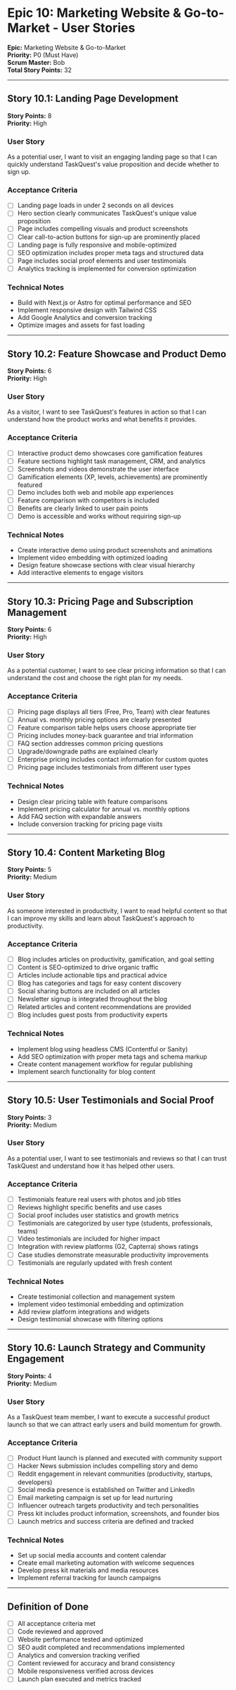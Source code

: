 # Epic 10: Marketing Website & Go-to-Market - User Stories

**Epic:** Marketing Website & Go-to-Market  
**Priority:** P0 (Must Have)  
**Scrum Master:** Bob  
**Total Story Points:** 32

---

## Story 10.1: Landing Page Development
**Story Points:** 8  
**Priority:** High

### User Story
As a potential user, I want to visit an engaging landing page so that I can quickly understand TaskQuest's value proposition and decide whether to sign up.

### Acceptance Criteria
- [ ] Landing page loads in under 2 seconds on all devices
- [ ] Hero section clearly communicates TaskQuest's unique value proposition
- [ ] Page includes compelling visuals and product screenshots
- [ ] Clear call-to-action buttons for sign-up are prominently placed
- [ ] Landing page is fully responsive and mobile-optimized
- [ ] SEO optimization includes proper meta tags and structured data
- [ ] Page includes social proof elements and user testimonials
- [ ] Analytics tracking is implemented for conversion optimization

### Technical Notes
- Build with Next.js or Astro for optimal performance and SEO
- Implement responsive design with Tailwind CSS
- Add Google Analytics and conversion tracking
- Optimize images and assets for fast loading

---

## Story 10.2: Feature Showcase and Product Demo
**Story Points:** 6  
**Priority:** High

### User Story
As a visitor, I want to see TaskQuest's features in action so that I can understand how the product works and what benefits it provides.

### Acceptance Criteria
- [ ] Interactive product demo showcases core gamification features
- [ ] Feature sections highlight task management, CRM, and analytics
- [ ] Screenshots and videos demonstrate the user interface
- [ ] Gamification elements (XP, levels, achievements) are prominently featured
- [ ] Demo includes both web and mobile app experiences
- [ ] Feature comparison with competitors is included
- [ ] Benefits are clearly linked to user pain points
- [ ] Demo is accessible and works without requiring sign-up

### Technical Notes
- Create interactive demo using product screenshots and animations
- Implement video embedding with optimized loading
- Design feature showcase sections with clear visual hierarchy
- Add interactive elements to engage visitors

---

## Story 10.3: Pricing Page and Subscription Management
**Story Points:** 6  
**Priority:** High

### User Story
As a potential customer, I want to see clear pricing information so that I can understand the cost and choose the right plan for my needs.

### Acceptance Criteria
- [ ] Pricing page displays all tiers (Free, Pro, Team) with clear features
- [ ] Annual vs. monthly pricing options are clearly presented
- [ ] Feature comparison table helps users choose appropriate tier
- [ ] Pricing includes money-back guarantee and trial information
- [ ] FAQ section addresses common pricing questions
- [ ] Upgrade/downgrade paths are explained clearly
- [ ] Enterprise pricing includes contact information for custom quotes
- [ ] Pricing page includes testimonials from different user types

### Technical Notes
- Design clear pricing table with feature comparisons
- Implement pricing calculator for annual vs. monthly options
- Add FAQ section with expandable answers
- Include conversion tracking for pricing page visits

---

## Story 10.4: Content Marketing Blog
**Story Points:** 5  
**Priority:** Medium

### User Story
As someone interested in productivity, I want to read helpful content so that I can improve my skills and learn about TaskQuest's approach to productivity.

### Acceptance Criteria
- [ ] Blog includes articles on productivity, gamification, and goal setting
- [ ] Content is SEO-optimized to drive organic traffic
- [ ] Articles include actionable tips and practical advice
- [ ] Blog has categories and tags for easy content discovery
- [ ] Social sharing buttons are included on all articles
- [ ] Newsletter signup is integrated throughout the blog
- [ ] Related articles and content recommendations are provided
- [ ] Blog includes guest posts from productivity experts

### Technical Notes
- Implement blog using headless CMS (Contentful or Sanity)
- Add SEO optimization with proper meta tags and schema markup
- Create content management workflow for regular publishing
- Implement search functionality for blog content

---

## Story 10.5: User Testimonials and Social Proof
**Story Points:** 3  
**Priority:** Medium

### User Story
As a potential user, I want to see testimonials and reviews so that I can trust TaskQuest and understand how it has helped other users.

### Acceptance Criteria
- [ ] Testimonials feature real users with photos and job titles
- [ ] Reviews highlight specific benefits and use cases
- [ ] Social proof includes user statistics and growth metrics
- [ ] Testimonials are categorized by user type (students, professionals, teams)
- [ ] Video testimonials are included for higher impact
- [ ] Integration with review platforms (G2, Capterra) shows ratings
- [ ] Case studies demonstrate measurable productivity improvements
- [ ] Testimonials are regularly updated with fresh content

### Technical Notes
- Create testimonial collection and management system
- Implement video testimonial embedding and optimization
- Add review platform integrations and widgets
- Design testimonial showcase with filtering options

---

## Story 10.6: Launch Strategy and Community Engagement
**Story Points:** 4  
**Priority:** Medium

### User Story
As a TaskQuest team member, I want to execute a successful product launch so that we can attract early users and build momentum for growth.

### Acceptance Criteria
- [ ] Product Hunt launch is planned and executed with community support
- [ ] Hacker News submission includes compelling story and demo
- [ ] Reddit engagement in relevant communities (productivity, startups, developers)
- [ ] Social media presence is established on Twitter and LinkedIn
- [ ] Email marketing campaign is set up for lead nurturing
- [ ] Influencer outreach targets productivity and tech personalities
- [ ] Press kit includes product information, screenshots, and founder bios
- [ ] Launch metrics and success criteria are defined and tracked

### Technical Notes
- Set up social media accounts and content calendar
- Create email marketing automation with welcome sequences
- Develop press kit materials and media resources
- Implement referral tracking for launch campaigns

---

## Definition of Done
- [ ] All acceptance criteria met
- [ ] Code reviewed and approved
- [ ] Website performance tested and optimized
- [ ] SEO audit completed and recommendations implemented
- [ ] Analytics and conversion tracking verified
- [ ] Content reviewed for accuracy and brand consistency
- [ ] Mobile responsiveness verified across devices
- [ ] Launch plan executed and metrics tracked
